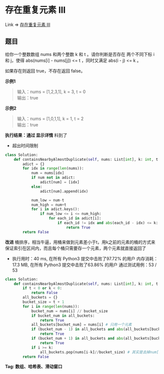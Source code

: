 # 存在重复元素 III

Link => [存在重复元素 III](https://leetcode-cn.com/problems/contains-duplicate-iii/)

## 题目
给你一个整数数组 nums 和两个整数 k 和 t 。请你判断是否存在 两个不同下标 i 和 j，使得 abs(nums[i] - nums[j]) <= t ，同时又满足 abs(i - j) <= k 。

如果存在则返回 true，不存在返回 false。

**示例1**
>输入：nums = [1,2,3,1], k = 3, t = 0<br />
>输出：true<br />

**示例2**
>输入：nums = [1,0,1,1], k = 1, t = 2<br />
>输出：true<br />

**执行结果：通过 显示详情**
料到了

- 超出时间限制

```python
class Solution:
    def containsNearbyAlmostDuplicate(self, nums: List[int], k: int, t: int) -> bool:
        adict = {}
        for idx in range(len(nums)):
            num = nums[idx]
            if num not in adict:
                adict[num] = [idx]
            else:
                adict[num].append(idx)

            num_low = num-t
            num_high = num+t
            for i in adict.keys():
                if num_low <= i <= num_high: 
                    for each_id in adict[i]:
                        if each_id != idx and abs(each_id - idx) <= k:
                            return True
        return False
```

**改进**
桶排序，相当牛逼，用桶来做到元素差小于t，用k之前的元素的桶的方式来保证索引在区间内，而且每个桶只需要存一个元素，两个元素就直接返回了

- 执行用时：40 ms, 在所有 Python3 提交中击败了97.72% 的用户
内存消耗：17.3 MB, 在所有 Python3 提交中击败了63.86% 的用户
通过测试用例：53 / 53

```python
class Solution:
    def containsNearbyAlmostDuplicate(self, nums: List[int], k: int, t: int) -> bool:
        if t < 0 or k < 0:
            return False
        all_buckets = {}
        bucket_size = t + 1
        for i in range(len(nums)):
            bucket_num = nums[i] // bucket_size
            if bucket_num in all_buckets:
                return True
            all_buckets[bucket_num] = nums[i] # 只用一个元素
            if (bucket_num - 1) in all_buckets and abs(all_buckets[bucket_num - 1] - nums[i]) <= t: # 检查前一个桶
                return True
            if (bucket_num + 1) in all_buckets and abs(all_buckets[bucket_num + 1] - nums[i]) <= t: # 检查后一个桶
                return True
            if i >= k:
                all_buckets.pop(nums[i-k]//bucket_size) # 其实是去掉num[i-k]这个元素，因为超过索引范围
        return False
```
**Tag: 数组、哈希表、滑动窗口**
